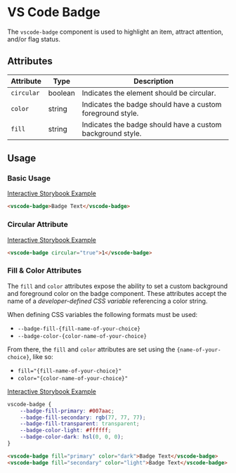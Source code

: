 # VS Code Badge

The `vscode-badge` component is used to highlight an item, attract attention, and/or flag status.

## Attributes

| Attribute  | Type    | Description                                                |
| ---------- | ------- | ---------------------------------------------------------- |
| `circular` | boolean | Indicates the element should be circular.                  |
| `color`    | string  | Indicates the badge should have a custom foreground style. |
| `fill`     | string  | Indicates the badge should have a custom background style. |

## Usage

### Basic Usage

[Interactive Storybook Example](https://microsoft.github.io/vscode-webview-toolkit/?path=/story/library-badge--default)

```html
<vscode-badge>Badge Text</vscode-badge>
```

### Circular Attribute

[Interactive Storybook Example](https://microsoft.github.io/vscode-webview-toolkit/?path=/story/library-badge--circular)

```html
<vscode-badge circular="true">1</vscode-badge>
```

### Fill & Color Attributes

The `fill` and `color` attributes expose the ability to set a custom background and foreground color on the badge component. These attributes accept the name of a _developer-defined CSS variable_ referencing a color string.

When defining CSS variables the following formats must be used:

-   `--badge-fill-{fill-name-of-your-choice}`
-   `--badge-color-{color-name-of-your-choice}`

From there, the `fill` and `color` attributes are set using the `{name-of-your-choice}`, like so:

-   `fill="{fill-name-of-your-choice}"`
-   `color="{color-name-of-your-choice}"`

[Interactive Storybook Example](https://microsoft.github.io/vscode-webview-toolkit/?path=/story/library-badge--with-fill)

```css live
vscode-badge {
	--badge-fill-primary: #007aac;
	--badge-fill-secondary: rgb(77, 77, 77);
	--badge-fill-transparent: transparent;
	--badge-color-light: #ffffff;
	--badge-color-dark: hsl(0, 0, 0);
}
```

```html
<vscode-badge fill="primary" color="dark">Badge Text</vscode-badge>
<vscode-badge fill="secondary" color="light">Badge Text</vscode-badge>
```
